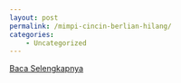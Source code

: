 ```yaml
---
layout: post
permalink: /mimpi-cincin-berlian-hilang/
categories:
    - Uncategorized
---
```


[Baca Selengkapnya](/02)